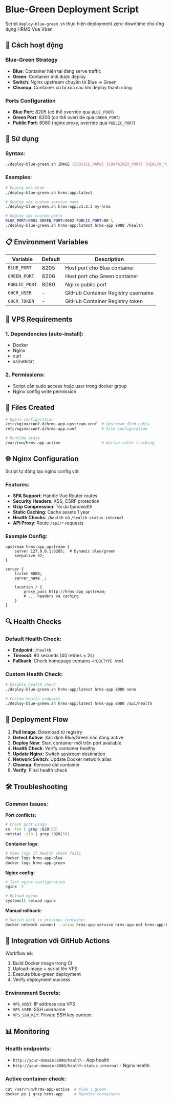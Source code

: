 # Blue-Green Deployment Script

Script `deploy-blue-green.sh` thực hiện deployment zero-downtime cho ứng dụng HRMS Vue Vben.

## 🎯 Cách hoạt động

### Blue-Green Strategy
- **Blue**: Container hiện tại đang serve traffic
- **Green**: Container mới được deploy
- **Switch**: Nginx upstream chuyển từ Blue → Green
- **Cleanup**: Container cũ bị xóa sau khi deploy thành công

### Ports Configuration
- **Blue Port**: 8205 (có thể override qua `BLUE_PORT`)
- **Green Port**: 8206 (có thể override qua `GREEN_PORT`) 
- **Public Port**: 8080 (nginx proxy, override qua `PUBLIC_PORT`)

## 🚀 Sử dụng

### Syntax:
```bash
./deploy-blue-green.sh IMAGE [SERVICE_NAME] [CONTAINER_PORT] [HEALTH_PATH]
```

### Examples:

```bash
# Deploy mặc định
./deploy-blue-green.sh hrms-app:latest

# Deploy với custom service name
./deploy-blue-green.sh hrms-app:v1.2.3 my-hrms

# Deploy với custom ports
BLUE_PORT=9001 GREEN_PORT=9002 PUBLIC_PORT=80 \
./deploy-blue-green.sh hrms-app:latest hrms-app 8080 /health
```

## 📋 Environment Variables

| Variable | Default | Description |
|----------|---------|-------------|
| `BLUE_PORT` | 8205 | Host port cho Blue container |
| `GREEN_PORT` | 8206 | Host port cho Green container |
| `PUBLIC_PORT` | 8080 | Nginx public port |
| `GHCR_USER` | - | GitHub Container Registry username |
| `GHCR_TOKEN` | - | GitHub Container Registry token |

## 🔧 VPS Requirements

### 1. Dependencies (auto-install):
- Docker
- Nginx
- curl
- ss/netstat

### 2. Permissions:
- Script cần sudo access hoặc user trong docker group
- Nginx config write permission

## 📁 Files Created

```bash
# Nginx configuration
/etc/nginx/conf.d/hrms-app.upstream.conf  # Upstream định nghĩa
/etc/nginx/conf.d/hrms-app.conf           # Site configuration

# Runtime state
/var/run/hrms-app-active                  # Active color tracking
```

## 🌐 Nginx Configuration

Script tự động tạo nginx config với:

### Features:
- **SPA Support**: Handle Vue Router routes
- **Security Headers**: XSS, CSRF protection
- **Gzip Compression**: Tối ưu bandwidth
- **Static Caching**: Cache assets 1 year
- **Health Checks**: `/health` và `/health-status-internal`
- **API Proxy**: Route `/api/*` requests

### Example Config:
```nginx
upstream hrms-app_upstream {
    server 127.0.0.1:8205;  # Dynamic blue/green
    keepalive 32;
}

server {
    listen 8080;
    server_name _;
    
    location / {
        proxy_pass http://hrms-app_upstream;
        # ... headers và caching
    }
}
```

## 🔍 Health Checks

### Default Health Check:
- **Endpoint**: `/health` 
- **Timeout**: 80 seconds (40 retries × 2s)
- **Fallback**: Check homepage contains `<!DOCTYPE html`

### Custom Health Check:
```bash
# Disable health check
./deploy-blue-green.sh hrms-app:latest hrms-app 8080 none

# Custom health endpoint  
./deploy-blue-green.sh hrms-app:latest hrms-app 8080 /api/health
```

## 🔄 Deployment Flow

1. **Pull Image**: Download từ registry
2. **Detect Active**: Xác định Blue/Green nào đang active
3. **Deploy New**: Start container mới trên port available
4. **Health Check**: Verify container healthy
5. **Update Nginx**: Switch upstream destination
6. **Network Switch**: Update Docker network alias
7. **Cleanup**: Remove old container
8. **Verify**: Final health check

## 🛠 Troubleshooting

### Common Issues:

**Port conflicts:**
```bash
# Check port usage
ss -ltn | grep :820[56]
netstat -tln | grep :820[56]
```

**Container logs:**
```bash
# View logs if health check fails
docker logs hrms-app-blue
docker logs hrms-app-green
```

**Nginx config:**
```bash
# Test nginx configuration
nginx -t

# Reload nginx
systemctl reload nginx
```

**Manual rollback:**
```bash
# Switch back to previous container
docker network connect --alias hrms-app-service hrms-app-net hrms-app-blue
```

## 🚀 Integration với GitHub Actions

Workflow sẽ:
1. Build Docker image trong CI
2. Upload image + script lên VPS
3. Execute blue-green deployment
4. Verify deployment success

### Environment Secrets:
- `VPS_HOST`: IP address của VPS
- `VPS_USER`: SSH username
- `VPS_SSH_KEY`: Private SSH key content

## 📊 Monitoring

### Health endpoints:
- `http://your-domain:8080/health` - App health
- `http://your-domain:8080/health-status-internal` - Nginx health

### Active container check:
```bash
cat /var/run/hrms-app-active  # blue | green
docker ps | grep hrms-app     # Running containers
```
